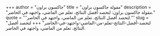 +++
author = "جاكسون براون"
title = "مقولة جاكسون براون"
description = "مقولة جاكسون براون: لتحصد أفضل النتائج، تعلم من الماضي، واجتهد في الحاضر."
quote = '''لتحصد أفضل النتائج، تعلم من الماضي، واجتهد في الحاضر.''' 
slug = "لتحصد-أفضل-النتائج-تعلم-من-الماضي-واجتهد-في-الحاضر"
+++
لتحصد أفضل النتائج، تعلم من الماضي، واجتهد في الحاضر.
